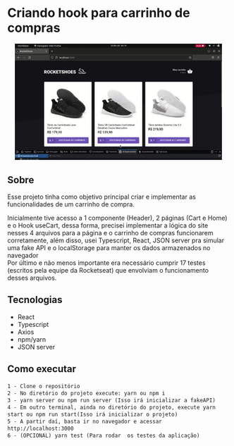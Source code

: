 # Criando hook para carrinho de compras


<p align="center">
    <img width="470" src="./public/video-criando-hook-carrinho-de-compras.gif"/>
</p>


## Sobre
Esse projeto tinha como objetivo principal criar e implementar as funcionalidades de um carrinho de compra.

Inicialmente tive acesso a 1 componente (Header), 2 páginas (Cart e Home) e o Hook useCart, dessa forma, precisei implementar a lógica do site nesses 4 arquivos para a página e o carrinho de compras funcionarem corretamente, além disso, usei Typescript, React, JSON server pra simular uma fake API e o localStorage para manter os dados armazenados no navegador <br/> 
Por último e não menos importante era necessário cumprir 17 testes (escritos pela equipe da Rocketseat) que envolviam o funcionamento desses arquivos.

## Tecnologias

- React
- Typescript
- Axios
- npm/yarn
- JSON server

## Como executar

    1 - Clone o repositório
    2 - No diretório do projeto execute: yarn ou npm i
    3 - yarn server ou npm run server (Isso irá inicializar a fakeAPI)
    4 - Em outro terminal, ainda no diretório do projeto, execute yarn start ou npm run start(Isso irá inicializar o projeto)
    5 - A partir daí, basta ir no navegador e acessar http://localhost:3000
    6 - (OPCIONAL) yarn test (Para rodar  os testes da aplicação)